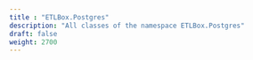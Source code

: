```yaml
---
title : "ETLBox.Postgres"
description: "All classes of the namespace ETLBox.Postgres"
draft: false
weight: 2700
---
```

